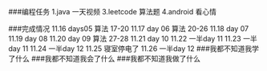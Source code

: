 ###编程任务
	1.java 一天视频
	3.leetcode 算法题
	4.android 看心情
	
###完成情况
	11.16 days05 算法 17-20
	11.17 day 06 算法 20-26
	11.18 day 07 
	11.19 day 08
	11.20 day 09 算法 27-28
	11.21 day 10 
	11.22 一半day 11 
	11.23 一半day 11
	11.24 一半day 12
	11.25 寝室停电了
	11.26 一半day 12
###我都不知道我学了什么
###我都不知道我会了什么
###我都不知道我做了什么
